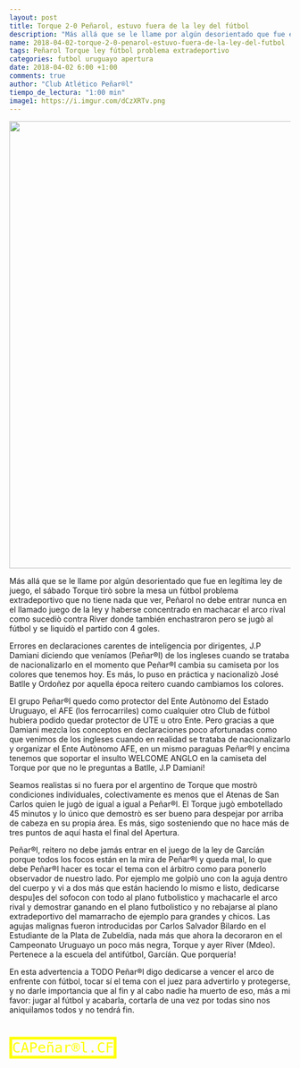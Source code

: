 ```yaml
---
layout: post
title: Torque 2-0 Peñarol, estuvo fuera de la ley del fútbol
description: "Más allá que se le llame por algún desorientado que fue en legítima ley de juego, el sábado Torque tirò sobre la mesa un fútbol problema extradeportivo que no tiene nada que ver, Peñarol no debe entrar nunca en el llamado juego de la ley y haberse concentrado en machacar el arco rival como sucediò contra River donde también enchastraron pero se jugò al fútbol y se liquidò el partido con 4 goles..."
name: 2018-04-02-torque-2-0-penarol-estuvo-fuera-de-la-ley-del-futbol
tags: Peñarol Torque ley fútbol problema extradeportivo 
categories: futbol uruguayo apertura
date: 2018-04-02 6:00 +1:00
comments: true
author: "Club Atlético Peñar®l"
tiempo_de_lectura: "1:00 min"
image1: https://i.imgur.com/dCzXRTv.png
---
```


<img src="https://i.imgur.com/dCzXRTv.png" width="800px">

<br>

Más allá que se le llame por algún desorientado que fue en legítima ley de juego, el sábado Torque tirò sobre la mesa un fútbol problema extradeportivo que no tiene nada que ver, Peñarol no debe entrar nunca en el llamado juego de la ley y haberse concentrado en machacar el arco rival como sucediò contra River donde también enchastraron pero se jugò al fútbol y se liquidò el partido con 4 goles.

Errores en declaraciones carentes de inteligencia por dirigentes, J.P Damiani diciendo que veníamos (Peñar®l) de los ingleses cuando se trataba de nacionalizarlo en el momento que Peñar®l cambia su camiseta por los colores que tenemos hoy. Es más, lo puso en práctica y nacionalizò José Batlle y Ordoñez por aquella época reitero cuando cambiamos los colores.

El grupo Peñar®l quedo como protector del Ente Autònomo del Estado Uruguayo, el AFE (los ferrocarriles) como cualquier otro Club de fútbol hubiera podido quedar protector de UTE u otro Ente. Pero gracias a que Damiani mezcla los conceptos en declaraciones poco afortunadas como que venimos de los ingleses cuando en realidad se trataba de nacionalizarlo y organizar el Ente Autònomo AFE, en un mismo paraguas Peñar®l y encima tenemos que soportar el insulto WELCOME ANGLO en la camiseta del Torque por que no le preguntas a Batlle, J.P Damiani!

Seamos realistas si no fuera por el argentino de Torque que mostrò condiciones individuales, colectivamente es menos que el Atenas de San Carlos quien le jugò de igual a igual a Peñar®l. El Torque jugò embotellado 45 minutos y lo único que demostrò es ser bueno para despejar por arriba de cabeza en su propia área. Es más, sigo sosteniendo que no hace más de tres puntos de aquí hasta el final del Apertura.

Peñar®l, reitero no debe jamás entrar en el juego de la ley de Garcíán porque todos los focos están en la mira de Peñar®l y queda mal, lo que debe Peñar®l hacer es tocar el tema con el árbitro como para ponerlo observador de nuestro lado. Por ejemplo me golpiò uno con la aguja dentro del cuerpo y vi a dos más que están haciendo lo mismo e listo, dedicarse despu]es del sofocon con todo al plano futbolistico y machacarle el arco rival y demostrar ganando en el plano futbolistico y no rebajarse al plano extradeportivo del mamarracho de ejemplo para grandes y chicos. Las agujas malignas fueron introducidas por Carlos Salvador Bilardo en el Estudiante de la Plata de Zubeldía, nada más que ahora la decoraron en el Campeonato Uruguayo un poco más negra, Torque y ayer River (Mdeo). Pertenece a la escuela del antifútbol, Garcíán. Que porquería!

En esta advertencia a TODO Peñar®l digo dedicarse a vencer el arco de enfrente con fútbol, tocar sí el tema con el juez para advertirlo y protegerse, y no darle importancia que al fin y al cabo nadie ha muerto de eso, más a mi favor: jugar al fútbol y acabarla, cortarla de una vez por todas sino nos aniquilamos todos y no tendrá fin.

<br>

<span style="color:yellow;font-size:1.8em;font-family:monospace;font-weight:400;border:5px solid yellow;">CAPeñar®l.CF</span>


